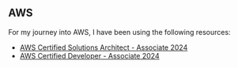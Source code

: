 ## AWS

For my journey into AWS, I have been using the following resources:

- [AWS Certified Solutions Architect - Associate 2024](https://www.udemy.com/course/aws-certified-solutions-architect-associate-saa-c03)
- [AWS Certified Developer - Associate 2024](https://www.udemy.com/course/aws-certified-developer-associate-dva-c01)
